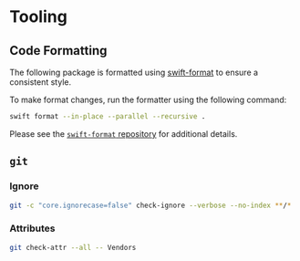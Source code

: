 # Tooling

## Code Formatting

The following package is formatted using [swift-format](http://github.com/swiftlang/swift-format) to ensure a consistent style.

To make format changes, run the formatter using the following command:

```bash
swift format --in-place --parallel --recursive .
```

Please see the [`swift-format` repository](https://github.com/swiftlang/swift-format) for
additional details.

## `git`

### Ignore

```bash
git -c "core.ignorecase=false" check-ignore --verbose --no-index **/*
```

### Attributes

```bash
git check-attr --all -- Vendors
```
